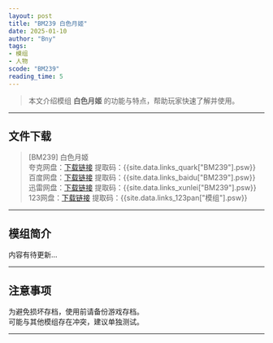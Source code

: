```yaml
---
layout: post
title: "BM239 白色月姬"
date: 2025-01-10
author: "Bny"
tags: 
- 模组
- 人物
scode: "BM239"
reading_time: 5
---
```


> 本文介绍模组 **白色月姬** 的功能与特点，帮助玩家快速了解并使用。

---

## 文件下载

> [BM239] 白色月姬  
夸克网盘：[下载链接]({{site.data.links_quark["BM239"].url}}) 提取码：{{site.data.links_quark["BM239"].psw}}  
百度网盘：[下载链接]({{site.data.links_baidu["BM239"].url}}) 提取码：{{site.data.links_baidu["BM239"].psw}}  
迅雷网盘：[下载链接]({{site.data.links_xunlei["BM239"].url}}) 提取码：{{site.data.links_xunlei["BM239"].psw}}  
123网盘：[下载链接]({{site.data.links_123pan["模组"].url}}) 提取码：{{site.data.links_123pan["模组"].psw}}  

---

## 模组简介

>  
内容有待更新...  

---

## 注意事项

>  
为避免损坏存档，使用前请备份游戏存档。  
可能与其他模组存在冲突，建议单独测试。  

---

